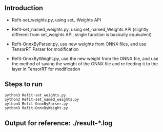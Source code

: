#

## Introduction

+ Refit-set_weights.py, using set_ Weights API

+ Refit-set_named_weights.py, using set_named_Weights API (slightly different from set_weights API, single function is basically equivalent)

+ Refit-OnnxByParser.py, use new weights from ONNX files, and use TensorRT Parser for modification

+ Refit-OnnxByWeight.py, use the new weight from the ONNX file, and use the method of saving the weight of the ONNX file and re feeding it to the layer in TensorRT for modification

## Steps to run

```shell
python3 Refit-set_weights.py
python3 Refit-set_named_weights.py
python3 Refit-OnnxByParser.py
python3 Refit-OnnxByWeight.py
```

## Output for reference: ./result-*.log

